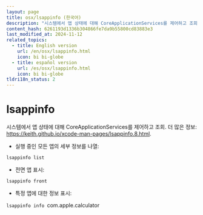 ```yaml
---
layout: page
title: osx/lsappinfo (한국어)
description: "시스템에서 앱 상태에 대해 CoreApplicationServices를 제어하고 조회."
content_hash: 6261193d1336b304866fe7da9b55800cd83883e3
last_modified_at: 2024-11-12
related_topics:
  - title: English version
    url: /en/osx/lsappinfo.html
    icon: bi bi-globe
  - title: español version
    url: /es/osx/lsappinfo.html
    icon: bi bi-globe
tldri18n_status: 2
---
```

# lsappinfo

시스템에서 앱 상태에 대해 CoreApplicationServices를 제어하고 조회.
더 많은 정보: <https://keith.github.io/xcode-man-pages/lsappinfo.8.html>.

- 실행 중인 모든 앱의 세부 정보를 나열:

`lsappinfo list`

- 전면 앱 표시:

`lsappinfo front`

- 특정 앱에 대한 정보 표시:

`lsappinfo info `<span class="tldr-var badge badge-pill bg-dark-lm bg-white-dm text-white-lm text-dark-dm font-weight-bold">com.apple.calculator</span>
